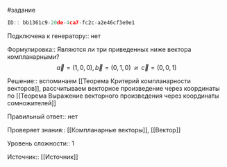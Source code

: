 #задание

```javascript
ID:: bb1361c9-20de-4ca7-fc2c-a2e46cf3e0e1
```

Подключена к генератору:: нет

Формулировка:: Являются ли три приведенных ниже вектора компланарными?
$$\vec{a}=(1,0,0), \vec{b}=(0,1,0)~~и~~\vec{c}=(0,0,1)$$

Решение:: вспоминаем [[Теорема Критерий компланарности векторов]], рассчитываем векторное произведение через координаты по [[Теорема Выражение векторного произведения через координаты сомножителей]]

Правильный ответ:: нет

Проверяет знания:: [[Компланарные векторы]], [[Вектор]]

Уровень сложности:: 1

Источник:: [[Источник]]